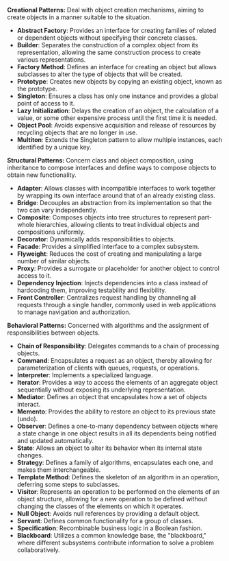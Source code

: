 **Creational Patterns:** Deal with object creation mechanisms, aiming to create objects in a manner suitable to the situation.

- **Abstract Factory**: Provides an interface for creating families of related or dependent objects without specifying their concrete classes.
- **Builder**: Separates the construction of a complex object from its representation, allowing the same construction process to create various representations.
- **Factory Method**: Defines an interface for creating an object but allows subclasses to alter the type of objects that will be created.
- **Prototype**: Creates new objects by copying an existing object, known as the prototype.
- **Singleton**: Ensures a class has only one instance and provides a global point of access to it.
- **Lazy Initialization**: Delays the creation of an object, the calculation of a value, or some other expensive process until the first time it is needed.
- **Object Pool**: Avoids expensive acquisition and release of resources by recycling objects that are no longer in use.
- **Multiton**: Extends the Singleton pattern to allow multiple instances, each identified by a unique key.

**Structural Patterns:** Concern class and object composition, using inheritance to compose interfaces and define ways to compose objects to obtain new functionality.

- **Adapter**: Allows classes with incompatible interfaces to work together by wrapping its own interface around that of an already existing class.
- **Bridge**: Decouples an abstraction from its implementation so that the two can vary independently.
- **Composite**: Composes objects into tree structures to represent part-whole hierarchies, allowing clients to treat individual objects and compositions uniformly.
- **Decorator**: Dynamically adds responsibilities to objects.
- **Facade**: Provides a simplified interface to a complex subsystem.
- **Flyweight**: Reduces the cost of creating and manipulating a large number of similar objects.
- **Proxy**: Provides a surrogate or placeholder for another object to control access to it.
- **Dependency Injection**: Injects dependencies into a class instead of hardcoding them, improving testability and flexibility.
- **Front Controller**: Centralizes request handling by channeling all requests through a single handler, commonly used in web applications to manage navigation and authorization.

**Behavioral Patterns:** Concerned with algorithms and the assignment of responsibilities between objects.

- **Chain of Responsibility**: Delegates commands to a chain of processing objects.
- **Command**: Encapsulates a request as an object, thereby allowing for parameterization of clients with queues, requests, or operations.
- **Interpreter**: Implements a specialized language.
- **Iterator**: Provides a way to access the elements of an aggregate object sequentially without exposing its underlying representation.
- **Mediator**: Defines an object that encapsulates how a set of objects interact.
- **Memento**: Provides the ability to restore an object to its previous state (undo).
- **Observer**: Defines a one-to-many dependency between objects where a state change in one object results in all its dependents being notified and updated automatically.
- **State**: Allows an object to alter its behavior when its internal state changes.
- **Strategy**: Defines a family of algorithms, encapsulates each one, and makes them interchangeable.
- **Template Method**: Defines the skeleton of an algorithm in an operation, deferring some steps to subclasses.
- **Visitor**: Represents an operation to be performed on the elements of an object structure, allowing for a new operation to be defined without changing the classes of the elements on which it operates.
- **Null Object**: Avoids null references by providing a default object.
- **Servant**: Defines common functionality for a group of classes.
- **Specification**: Recombinable business logic in a Boolean fashion.
- **Blackboard**: Utilizes a common knowledge base, the "blackboard," where different subsystems contribute information to solve a problem collaboratively.
